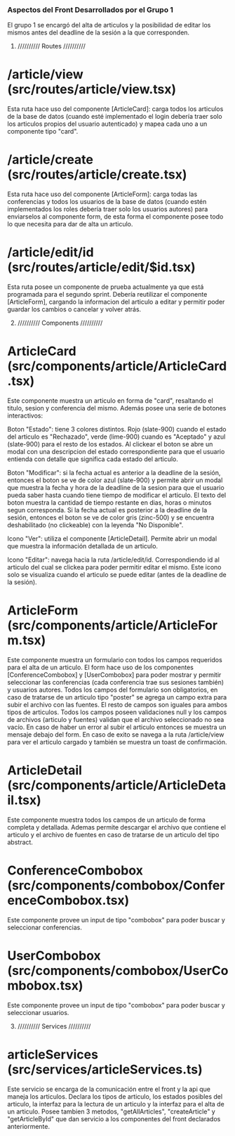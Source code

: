 ### Aspectos del Front Desarrollados por el Grupo 1

El grupo 1 se encargó del alta de articulos y la posibilidad de editar los mismos antes del deadline de la sesión a la que corresponden.

1) ////////// Routes //////////

# /article/view (src/routes/article/view.tsx)

Esta ruta hace uso del componente [ArticleCard]: carga todos los articulos de la base de datos (cuando esté implementado el login debería traer solo los articulos propios del usuario autenticado) y mapea cada uno a un componente tipo "card".

# /article/create (src/routes/article/create.tsx)

Esta ruta hace uso del componente [ArticleForm]: carga todas las conferencias y todos los usuarios de la base de datos (cuando estén implementados los roles debería traer solo los usuarios autores) para enviarselos al componente form, de esta forma el componente posee todo lo que necesita para dar de alta un articulo.

# /article/edit/id (src/routes/article/edit/$id.tsx)

Esta ruta posee un componente de prueba actualmente ya que está programada para el segundo sprint. Debería reutilizar el componente [ArticleForm], cargando la informacion del articulo a editar y permitir poder guardar los cambios o cancelar y volver atrás.

2) ////////// Components //////////

# ArticleCard (src/components/article/ArticleCard.tsx)

Este componente muestra un articulo en forma de "card", resaltando el titulo, sesion y conferencia del mismo. Además posee una serie de botones interactivos:

Boton "Estado": tiene 3 colores distintos. Rojo (slate-900) cuando el estado del articulo es "Rechazado", verde (lime-900) cuando es "Aceptado" y azul (slate-900) para el resto de los estados. Al clickear el boton se abre un modal con una descripcion del estado correspondiente para que el usuario entienda con detalle que significa cada estado del articulo.

Boton "Modificar": si la fecha actual es anterior a la deadline de la sesión, entonces el boton se ve de color azul (slate-900) y permite abrir un modal que muestra la fecha y hora de la deadline de la sesion para que el usuario pueda saber hasta cuando tiene tiempo de modificar el articulo. El texto del boton muestra la cantidad de tiempo restante en dias, horas o minutos segun corresponda.
Si la fecha actual es posterior a la deadline de la sesión, entonces el boton se ve de color gris (zinc-500) y se encuentra deshabilitado (no clickeable) con la leyenda "No Disponible".

Icono "Ver": utiliza el componente [ArticleDetail]. Permite abrir un modal que muestra la información detallada de un articulo. 

Icono "Editar": navega hacia la ruta /article/edit/id. Correspondiendo id al articulo del cual se clickea para poder permitir editar el mismo. Este icono solo se visualiza cuando el articulo se puede editar (antes de la deadline de la sesión).

# ArticleForm (src/components/article/ArticleForm.tsx)

Este componente muestra un formulario con todos los campos requeridos para el alta de un articulo. El form hace uso de los componentes [ConferenceCombobox] y [UserCombobox] para poder mostrar y permitir seleccionar las conferencias (cada conferencia trae sus sesiones también) y usuarios autores. Todos los campos del formulario son obligatorios, en caso de tratarse de un articulo tipo "poster" se agrega un campo extra para subir el archivo con las fuentes. El resto de campos son iguales para ambos tipos de articulos.
Todos los campos poseen validaciones null y los campos de archivos (articulo y fuentes) validan que el archivo seleccionado no sea vacío.
En caso de haber un error al subir el articulo entonces se muestra un mensaje debajo del form. En caso de exito se navega a la ruta /article/view para ver el articulo cargado y también se muestra un toast de confirmación.

# ArticleDetail (src/components/article/ArticleDetail.tsx)

Este componente muestra todos los campos de un articulo de forma completa y detallada. Ademas permite descargar el archivo que contiene el articulo y el archivo de fuentes en caso de tratarse de un articulo del tipo abstract.

# ConferenceCombobox (src/components/combobox/ConferenceCombobox.tsx)

Este componente provee un input de tipo "combobox" para poder buscar y seleccionar conferencias.

# UserCombobox (src/components/combobox/UserCombobox.tsx)

Este componente provee un input de tipo "combobox" para poder buscar y seleccionar usuarios.

3) ////////// Services //////////

# articleServices (src/services/articleServices.ts)

Este servicio se encarga de la comunicación entre el front y la api que maneja los articulos. Declara los tipos de articulo, los estados posibles del articulo, la interfaz para la lectura de un articulo y la interfaz para el alta de un articulo. Posee tambien 3 metodos, "getAllArticles", "createArticle" y "getArticleById" que dan servicio a los componentes del front declarados anteriormente.
